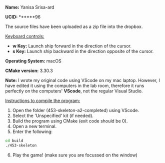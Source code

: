 <b>Name:</b> Yanisa Srisa-ard

<b>UCID:</b> ******96

The source files have been uploaded as a zip file into the dropbox.

<u>Keyboard controls:</u>
* <b>w Key:</b> Launch ship forward in the direction of the cursor.
* <b>s Key:</b> Launch ship backward in the direction opposite of the cursor.

<b>Operating System:</b> macOS

<b>CMake version:</b> 3.30.3

<b>Note:</b> I wrote my original code using VScode on my mac laptop. However, I have edited it using the computers in the lab room, therefore it runs perfectly on the computers' <b>VScode</b>, not the regular Visual Studio.

<u>Instructions to compile the program:</u>
1. Open the folder (453-skeleton-a2-completed) using VScode.
2. Select the 'Unspecified' kit (if needed).
3. Build the program using CMake (exit code should be 0).
4. Open a new terminal.
5. Enter the following: 
```bash
cd build
./453-skeleton
```
6. Play the game! (make sure you are focussed on the window)
